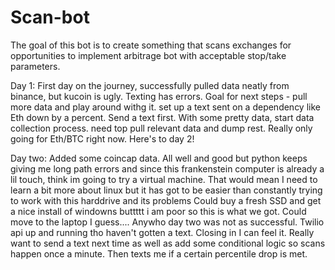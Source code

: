# Scan-bot
The goal of this bot is to create something that scans exchanges for opportunities to implement arbitrage bot with acceptable stop/take parameters. 

Day 1: First day on the journey, successfully pulled data neatly from binance, but kucoin is ugly. Texting has errors. Goal for next steps - pull more data and play around withg it. 
set up a text sent on a dependency like Eth down by a percent. Send a text first. With some pretty data, start data collection process. need top pull relevant data and dump rest. 
Really only going for Eth/BTC right now. Here's to day 2! 

Day two: 
Added some coincap data. All well and good but python keeps giving me long path errors and since this frankenstein computer is already a lil touch, think im going to try
a virtual machine. That would mean I need to learn a bit more about linux but it has got to be easier than constantly trying to work with this harddrive and its problems
Could buy a fresh SSD and get a nice install of windowns buttttt i am poor so this is what we got. Could move to the laptop I guess.... Anywho day two was not as successful. Twilio api up and running tho haven't gotten a text. Closing in I can feel it. Really want to send a text next time as well as add some conditional logic so scans happen once a minute. Then texts me if a certain percentile drop is met. 

